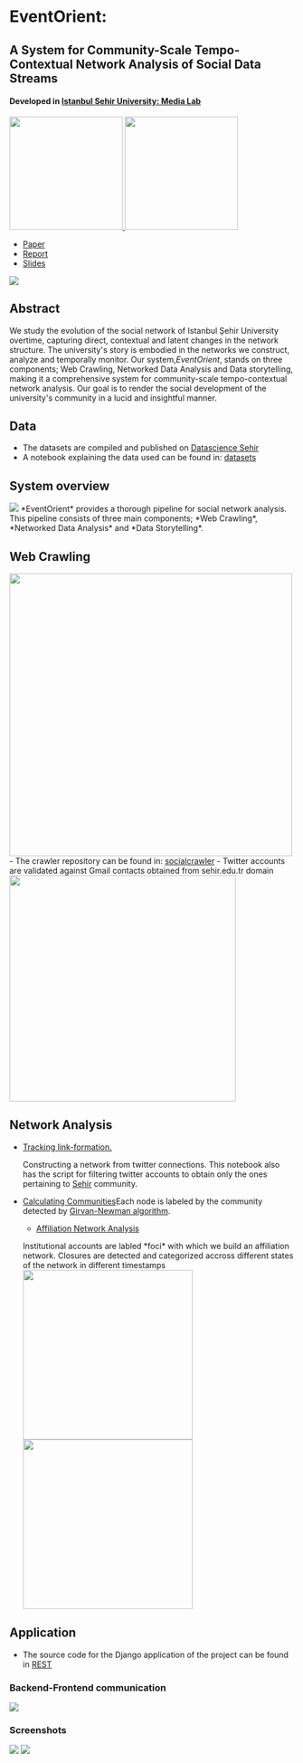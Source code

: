# EventOrient:
## A System for Community-Scale Tempo-Contextual Network Analysis of Social Data Streams

#### Developed in <a href="http://sehir.edu.tr/">Istanbul Sehir University: Media Lab

<img src="https://www.sehir.edu.tr/tr/Documents/kurumsal-kimlik/PNG_Formatinda_SEHIR_logo_1.png" width=200>
</a>
<img src="https://github.com/AmmarRashed/EventOrient/blob/master/misc/pics/medialab.jpg?raw=true" width=200>

- <a href="https://github.com/AmmarRashed/EventOrient/blob/master/docs/IEEE_formatted_paper.pdf">Paper</a>
- <a href="https://github.com/AmmarRashed/EventOrient/blob/master/docs/final_report.pdf">Report</a>
- <a href="https://github.com/AmmarRashed/EventOrient/blob/master/docs/final_presentation.pdf">Slides</a>

<img src="https://github.com/AmmarRashed/EventOrient/blob/master/misc/pics/ss2.png?raw=true" >

## Abstract

We study the evolution of the social network of Istanbul Şehir University overtime, capturing direct, contextual and latent changes in the network structure. The university's story is embodied in the networks we construct, analyze and temporally monitor. Our system,*EventOrient*, stands on three components; Web Crawling, Networked Data Analysis and Data storytelling, making it a comprehensive system for community-scale tempo-contextual network analysis. Our goal is to render the social development of the university's community in a lucid and insightful manner.

## Data

- The datasets are compiled and published on <a href="http://datascience.sehir.edu.tr/main/datasets/"> Datascience Sehir</a>
- A notebook explaining the data used can be found in: <a href="https://github.com/AmmarRashed/EventOrient/blob/master/datasets/datasets.ipynb">datasets</a>


## System overview

<img src="https://github.com/AmmarRashed/EventOrient/blob/master/misc/pics/workflow.jpg?raw=true">
*EventOrient* provides a thorough pipeline for social network analysis. This pipeline consists of three main components; *Web Crawling*, *Networked Data Analysis* and *Data Storytelling*.

## Web Crawling

<img src="https://github.com/AmmarRashed/EventOrient/blob/master/misc/pics/crawler.jpg?raw=true" width=500>
- The crawler repository can be found in: <a href="https://github.com/ihsansecer/socialcrawler">socialcrawler</a>
- Twitter accounts are validated against Gmail contacts obtained from sehir.edu.tr domain
<img src="https://github.com/AmmarRashed/EventOrient/blob/master/misc/pics/accountValidating.jpg?raw=true" width=400>

## Network Analysis

- <a href="https://github.com/AmmarRashed/EventOrient/blob/master/notebooks/tracking_link_formation.ipynb">Tracking link-formation.</a> <p>Constructing a network from twitter connections. This notebook also has the script for filtering twitter accounts to obtain only the ones pertaining to <a href="http://sehir.edu.tr/">Sehir</a> community.</p>
- <a href="https://github.com/AmmarRashed/EventOrient/blob/master/notebooks/calculating_communities.ipynb">Calculating Communities</a><pr>Each node is labeled by the community detected by <a href="https://en.wikipedia.org/wiki/Girvan%E2%80%93Newman_algorithm"> Girvan-Newman algorithm</a>.
  - <a href="https://github.com/AmmarRashed/EventOrient/blob/master/notebooks/calculating_closures.ipynb"> Affiliation Network Analysis</a>
  <p> Institutional accounts are labled *foci* with which we build an affiliation network. Closures are detected and categorized accross different states of the network in different timestamps
    </br>
    <img src="https://github.com/AmmarRashed/EventOrient/blob/master/misc/pics/focal.png?raw=true" width=300>
  <img src="https://github.com/AmmarRashed/EventOrient/blob/master/misc/pics/member.png?raw=true" width=300>

</p>
  
## Application

- The source code for the Django application of the project can be found in <a href="https://github.com/AmmarRashed/EventOrient/tree/master/REST"> REST</a>

### Backend-Frontend communication

<img src="https://github.com/AmmarRashed/EventOrient/blob/master/misc/pics/Django.jpg?raw=true">

### Screenshots

<img src="https://github.com/AmmarRashed/EventOrient/blob/master/misc/pics/ss.png?raw=true">
<img src="https://github.com/AmmarRashed/EventOrient/blob/master/misc/pics/ss1.png?raw=true">
